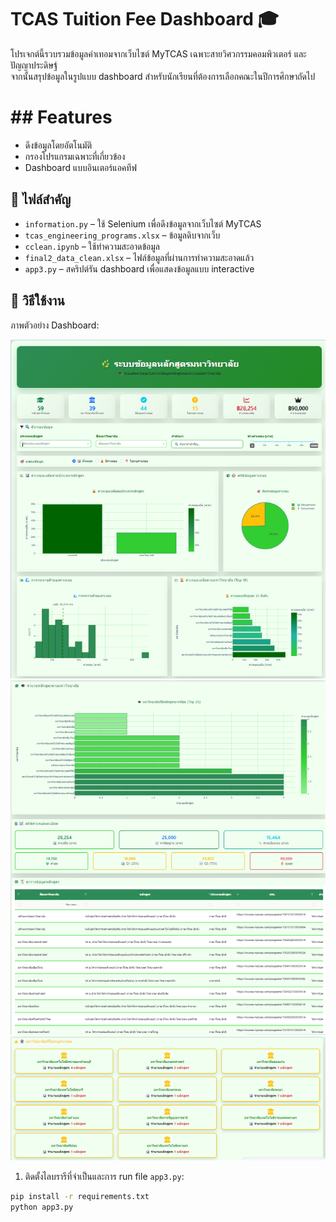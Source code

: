 # TCAS Tuition Fee Dashboard 🎓
โปรเจกต์นี้รวบรวมข้อมูลค่าเทอมจากเว็บไซต์ MyTCAS เฉพาะสายวิศวกรรมคอมพิวเตอร์ และปัญญาประดิษฐ์  
จากนั้นสรุปข้อมูลในรูปแบบ dashboard สำหรับนักเรียนที่ต้องการเลือกคณะในปีการศึกษาถัดไป
# ## Features
- ดึงข้อมูลโดยอัตโนมัติ
- กรองโปรแกรมเฉพาะที่เกี่ยวข้อง
- Dashboard แบบอินเตอร์แอคทีฟ

## 📁 ไฟล์สำคัญ
- `information.py` – ใช้ Selenium เพื่อดึงข้อมูลจากเว็บไซต์ MyTCAS
- `tcas_engineering_programs.xlsx` – ข้อมูลดิบจากเว็บ
- `cclean.ipynb` – ใช้ทำความสะอาดข้อมูล
- `final2_data_clean.xlsx` – ไฟล์ข้อมูลที่ผ่านการทำความสะอาดแล้ว
- `app3.py` – สคริปต์รัน dashboard เพื่อแสดงข้อมูลแบบ interactive

## 🚀 วิธีใช้งาน
ภาพตัวอย่าง Dashboard:

<!-- ![Dashboard Preview](img/image1.png)
![Dashboard Preview](img/image2.png)
![Dashboard Preview](img/image3.png) -->
<p align="center">
  <img src="img/image1.png" width="800"/>
  <img src="img/image2.png" width="800"/>
  <img src="img/image3.png" width="800"/>
</p>

1. ติดตั้งไลบรารีที่จำเป็นและการ run file `app3.py`:
```bash
pip install -r requirements.txt
python app3.py
```
